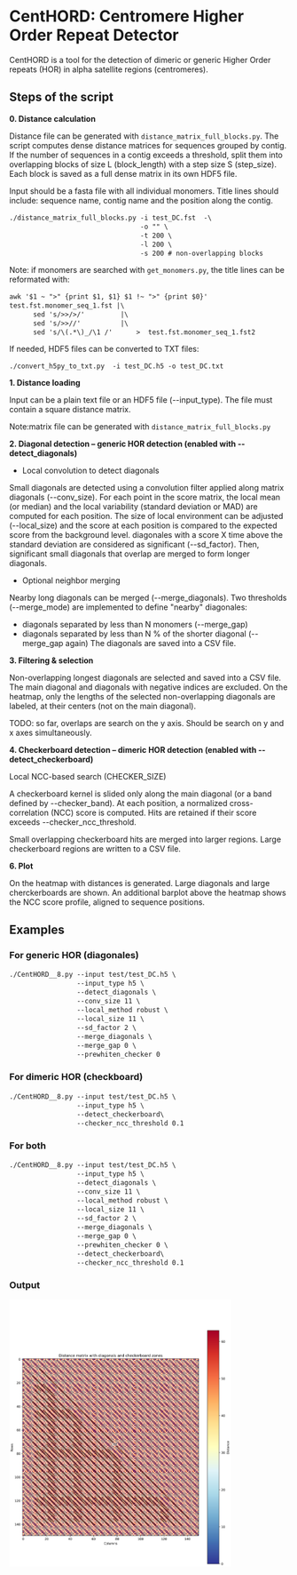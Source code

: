 # CentHORD: Centromere Higher Order Repeat Detector

CentHORD is a tool for the detection of dimeric or generic Higher Order repeats (HOR)  in alpha satellite regions (centromeres).

## Steps of the script



**0. Distance calculation**

Distance file can be generated with `distance_matrix_full_blocks.py`.
The script computes dense distance matrices for sequences grouped by contig.
If the number of sequences in a contig exceeds a threshold, split them into
overlapping blocks of size L (block_length) with a step size S (step_size).
Each block is saved as a full dense matrix in its own HDF5 file.

Input should be a fasta file with all individual monomers. 
Title lines should include: sequence name, contig name and the position along the contig.

```
./distance_matrix_full_blocks.py -i test_DC.fst  -\
                                 -o "" \
                                 -t 200 \
                                 -l 200 \
                                 -s 200 # non-overlapping blocks

```


Note: if monomers are searched with `get_monomers.py`, the title lines can be reformated with:

```
awk '$1 ~ ">" {print $1, $1} $1 !~ ">" {print $0}' test.fst.monomer_seq_1.fst |\
      sed 's/>>/>/'         |\
      sed 's/>>//'          |\
      sed 's/\(.*\)_/\1 /'      >  test.fst.monomer_seq_1.fst2

``` 


If needed, HDF5 files can be converted to TXT files:

```
./convert_h5py_to_txt.py  -i test_DC.h5 -o test_DC.txt

```


**1. Distance loading**

Input can be a plain text file or an HDF5 file (--input_type).
The file must contain a square distance matrix.

Note:matrix file can be generated with `distance_matrix_full_blocks.py`

**2. Diagonal detection – generic HOR detection (enabled with --detect_diagonals)**

 - Local convolution to detect diagonals

Small diagonals are detected using a convolution filter applied along 
matrix diagonals (--conv_size).
For each point in the score matrix, the local mean (or median) and the 
local variability (standard deviation or MAD) are computed for each 
position.
The size of local environment can be adjusted (--local_size) and the 
score at each position is compared to the expected score from the background level.
diagonales with a score X time above the standard deviation are 
considered as significant (--sd_factor).
Then, significant small diagonals that overlap are merged to form longer 
diagonals.


 - Optional neighbor merging

Nearby long diagonals can be merged (--merge_diagonals). 
Two thresholds (--merge_mode) are implemented to define "nearby" diagonales:
- diagonals separated by less than N monomers (--merge_gap)
- diagonals separated by less than N % of the shorter diagonal (--merge_gap again) 
The diagonals are saved into a CSV file.


**3. Filtering & selection**

Non-overlapping longest diagonals are selected and saved into a CSV file.
The main diagonal and diagonals with negative indices are excluded.
On the heatmap, only the lengths of the selected non-overlapping diagonals are labeled, at their centers (not on the main diagonal).

TODO: so far, overlaps are search on the y axis. Should be search on y and x axes simultaneously.

**4. Checkerboard detection – dimeric HOR detection (enabled with --detect_checkerboard)**

Local NCC-based search (CHECKER_SIZE)

A checkerboard kernel is slided only along the main diagonal (or a band defined by --checker_band).
At each position, a normalized cross-correlation (NCC) score is computed.
Hits are retained if their score exceeds --checker_ncc_threshold.

Small overlapping checkerboard hits are merged into larger regions.
Large checkerboard regions are written to a CSV file.


**6. Plot**

On the heatmap with distances is generated. 
Large diagonals and large cherckerboards are shown. 
An additional barplot above the heatmap shows the NCC score profile, aligned to sequence positions.

## Examples


### For generic HOR (diagonales)

```
./CentHORD__8.py --input test/test_DC.h5 \
                 --input_type h5 \
                 --detect_diagonals \
                 --conv_size 11 \
                 --local_method robust \
                 --local_size 11 \
                 --sd_factor 2 \
                 --merge_diagonals \
                 --merge_gap 0 \
                 --prewhiten_checker 0
```



### For dimeric HOR (checkboard)

```
./CentHORD__8.py --input test/test_DC.h5 \
                 --input_type h5 \
                 --detect_checkerboard\
                 --checker_ncc_threshold 0.1
```
### For both

```
./CentHORD__8.py --input test/test_DC.h5 \
                 --input_type h5 \
                 --detect_diagonals \
                 --conv_size 11 \
                 --local_method robust \
                 --local_size 11 \
                 --sd_factor 2 \
                 --merge_diagonals \
                 --merge_gap 0 \
                 --prewhiten_checker 0 \
                 --detect_checkerboard\
                 --checker_ncc_threshold 0.1
```

### Output

<img src="test/test_DC_heatmap.png" width="400"  />










